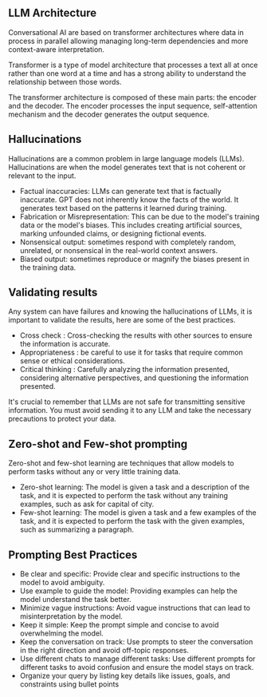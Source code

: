 ## LLM Architecture
Conversational AI are based on transformer architectures where data in process in parallel allowing managing long-term dependencies and more context-aware interpretation. 

Transformer is a type of model architecture that processes a text all at once rather than one word at a time and has a strong ability to understand the relationship between those words.

The transformer architecture is composed of these main parts: the encoder and the decoder. The encoder processes the input sequence, self-attention mechanism and the decoder generates the output sequence.


## Hallucinations

Hallucinations are a common problem in large language models (LLMs). Hallucinations are when the model generates text that is not coherent or relevant to the input.

- Factual inaccuracies: LLMs can generate text that is factually inaccurate. GPT does not inherently know the facts of the world. It generates text based on the patterns it learned during training.
- Fabrication or Misrepresentation: This can be due to the model's training data or the model's biases. This includes creating artificial sources, marking unfounded claims, or designing fictional events.
- Nonsensical output: sometimes respond with completely random, unrelated, or nonsensical in the real-world context answers.
- Biased output:  sometimes reproduce or magnify the biases present in the training data.

## Validating results
Any system can have failures and knowing the hallucinations of LLMs, it is important to validate the results, here are some of the best practices.

- Cross check : Cross-checking the results with other sources to ensure the information is accurate.
- Appropriateness : be careful to use it for tasks that require common sense or ethical considerations. 
- Critical thinking : Carefully analyzing the information presented, considering alternative perspectives, and questioning the information presented.


It's crucial to remember that LLMs are not safe for transmitting sensitive information. You must avoid sending it to any LLM and take the necessary precautions to protect your data.


## Zero-shot and Few-shot prompting

Zero-shot and few-shot learning are techniques that allow models to perform tasks without any or very little training data.
- Zero-shot learning: The model is given a task and a description of the task, and it is expected to perform the task without any training examples, such as ask for capital of city.
- Few-shot learning: The model is given a task and a few examples of the task, and it is expected to perform the task with the given examples, such as summarizing a paragraph.



## Prompting Best Practices
- Be clear and specific: Provide clear and specific instructions to the model to avoid ambiguity.
- Use example to guide the model: Providing examples can help the model understand the task better.
- Minimize vague instructions: Avoid vague instructions that can lead to misinterpretation by the model.
- Keep it simple: Keep the prompt simple and concise to avoid overwhelming the model.
- Keep the conversation on track: Use prompts to steer the conversation in the right direction and avoid off-topic responses.
- Use different chats to manage different tasks: Use different prompts for different tasks to avoid confusion and ensure the model stays on track.
- Organize your query by listing key details like issues, goals, and constraints using bullet points